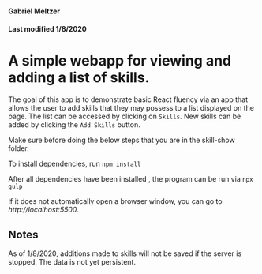 #### Gabriel Meltzer
#### Last modified 1/8/2020

# A simple webapp for viewing and adding a list of skills.


The goal of this app is to demonstrate basic React fluency via an app
that allows the user to add skills that they may possess to a list displayed on
the page. The list can be accessed  by clicking on ```Skills```. New skills can be added
by clicking the ```Add Skills``` button.

Make sure before doing the below steps that you are in the skill-show folder.

To install dependencies, run 
```npm install```

After all dependencies have been installed , the program can be run via
```npx gulp``` 




If it does not automatically open a browser window, you can go to 
*http://localhost:5500*.


## Notes

As of 1/8/2020, additions made to skills will not be saved if the server is stopped. The data is not yet persistent. 
